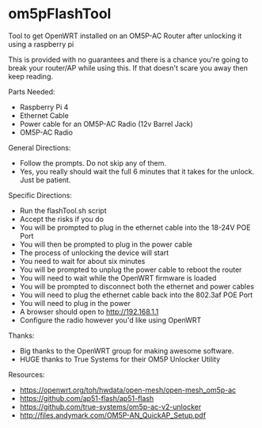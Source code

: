 # om5pFlashTool
Tool to get OpenWRT installed on an OM5P-AC Router after unlocking it using a raspberry pi

This is provided with no guarantees and there is a chance you're going to break your router/AP while using this. If that doesn't scare you away then keep reading.

Parts Needed:
  * Raspberry Pi 4
  * Ethernet Cable
  * Power cable for an OM5P-AC Radio (12v Barrel Jack)
  * OM5P-AC Radio

General Directions:
  * Follow the prompts.  Do not skip any of them.
  * Yes, you really should wait the full 6 minutes that it takes for the unlock.  Just be patient.

Specific Directions:
  * Run the flashTool.sh script
  * Accept the risks if you do
  * You will be prompted to plug in the ethernet cable into the 18-24V POE Port
  * You will then be prompted to plug in the power cable
  * The process of unlocking the device will start
  * You need to wait for about six minutes
  * You will be prompted to unplug the power cable to reboot the router
  * You will need to wait while the OpenWRT firmware is loaded
  * You will be prompted to disconnect both the ethernet and power cables
  * You will need to plug the ethernet cable back into the 802.3af POE Port
  * You will need to plug in the power
  * A browser should open to http://192.168.1.1
  * Configure the radio however you'd like using OpenWRT

Thanks:
  * Big thanks to the OpenWRT group for making awesome software.
  * HUGE thanks to True Systems for their OM5P Unlocker Utility
  
Resources:
  * https://openwrt.org/toh/hwdata/open-mesh/open-mesh_om5p-ac
  * https://github.com/ap51-flash/ap51-flash
  * https://github.com/true-systems/om5p-ac-v2-unlocker
  * http://files.andymark.com/OM5P-AN_QuickAP_Setup.pdf
